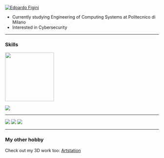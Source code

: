 [![Edoardo Figini](https://readme-typing-svg.demolab.com/?lines=Edoardo+Figini&color=019bf1&size=30)](https://git.io/typing-svg)

- Currently studying Engineering of Computing Systems at Politecnico di Milano
- Interested in Cybersecurity

---
### Skills

<img height="160" src="https://github-readme-stats.vercel.app/api/top-langs/?username=EdoardoFigini&langs_count=5&layout=compact&count_private=false&theme=dark">


[![](https://skillicons.dev/icons?i=c,cs,python,java,powershell,neovim,vscode,linux,latex,blender)](https://skillicons.dev)

---

![](https://komarev.com/ghpvc/?username=EdoardoFigini&style=flat&color=blueviolet)
![](https://img.shields.io/github/followers/EdoardoFigini?style=flat&color=blueviolet)
![](https://img.shields.io/github/stars/EdoardoFigini?style=flat&color=blueviolet)

---

### My other hobby
Check out my 3D work too: [Artstation](https://www.artstation.com/edoardofigini)
